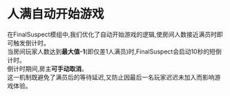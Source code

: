 # 人满自动开始游戏

在FinalSuspect模组中,我们优化了自动开始游戏的逻辑,使房间人数接近满员时即可触发倒计时。\
当房间玩家人数达到**最大值-1**(即仅差1人满员)时,FinalSuspect会启动10秒的短倒计时。\
倒计时期间,房主**可手动取消**。\
这一机制既避免了满员后的等待延迟,又防止因最后一名玩家迟迟未加入而影响游戏体验。